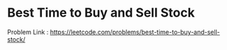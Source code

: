 # Best Time to Buy and Sell Stock

Problem Link : https://leetcode.com/problems/best-time-to-buy-and-sell-stock/